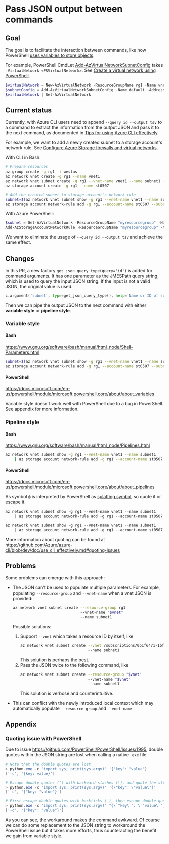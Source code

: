 # Pass JSON output between commands

## Goal

The goal is to facilitate the interaction between commands, like how PowerShell [uses variables to store objects](https://docs.microsoft.com/en-us/powershell/scripting/learn/using-variables-to-store-objects).

For example, PowerShell CmdLet [Add-AzVirtualNetworkSubnetConfig](https://docs.microsoft.com/en-us/powershell/module/Az.Network/Add-AzVirtualNetworkSubnetConfig) takes `-VirtualNetwork <PSVirtualNetwork>`. See [Create a virtual network using PowerShell](https://docs.microsoft.com/en-us/azure/virtual-network/quick-create-powershell#create-a-resource-group-and-a-virtual-network).

```powershell
$virtualNetwork = New-AzVirtualNetwork -ResourceGroupName rg1 -Name vnet1 -Location WestUS -AddressPrefix 10.0.0.0/16
$subnetConfig = Add-AzVirtualNetworkSubnetConfig -Name default -AddressPrefix 10.0.0.0/24 -VirtualNetwork $virtualNetwork
$virtualNetwork | Set-AzVirtualNetwork
```

## Current status

Currently, with Azure CLI users need to append `--query id --output tsv` to a command to extract the information from the output JSON and pass it to the next command, as documented in [Tips for using Azure CLI effectively](https://github.com/Azure/azure-cli/blob/dev/doc/use_cli_effectively.md#passing-values-from-one-command-to-the-other).

For example, we want to add a newly created subnet to a storage account's network rule. See [Configure Azure Storage firewalls and virtual networks](https://docs.microsoft.com/en-us/azure/storage/common/storage-network-security).

With CLI in Bash:

```bash
# Prepare resources
az group create -g rg1 -l westus
az network vnet create -g rg1 --name vnet1
az network vnet subnet create -g rg1 --vnet-name vnet1 --name subnet1 --address-prefixes 10.0.0.0/24 --service-endpoints  Microsoft.Storage
az storage account create -g rg1 --name st0507

# Add the created subnet to storage account's network rule
subnet=$(az network vnet subnet show -g rg1 --vnet-name vnet1 --name subnet1 --query id --output tsv)
az storage account network-rule add -g rg1 --account-name st0507 --subnet $subnet
```

With Azure PowerShell:

```powershell
$subnet = Get-AzVirtualNetwork -ResourceGroupName "myresourcegroup" -Name "myvnet" | Get-AzVirtualNetworkSubnetConfig -Name "mysubnet"
Add-AzStorageAccountNetworkRule -ResourceGroupName "myresourcegroup" -Name "mystorageaccount" -VirtualNetworkResourceId $subnet.Id
```

We want to eliminate the usage of `--query id --output tsv` and achieve the same effect.

## Changes

In this PR, a new factory `get_json_query_type(query='id')` is added for command arguments. It has one parameter as the JMESPath query string, which is used to query the input JSON string. If the input is not a valid JSON, the original value is used.

```py
c.argument('subnet', type=get_json_query_type(), help='Name or ID of subnet. If name is supplied, `--vnet-name` must be supplied.')
```

Then we can pipe the output JSON to the next command with either **variable style** or **pipeline style**.

### Variable style

#### Bash

https://www.gnu.org/software/bash/manual/html_node/Shell-Parameters.html

```bash
subnet=$(az network vnet subnet show -g rg1 --vnet-name vnet1 --name subnet1)
az storage account network-rule add -g rg1 --account-name st0507 --subnet "$subnet"
```

#### PowerShell

https://docs.microsoft.com/en-us/powershell/module/microsoft.powershell.core/about/about_variables

Variable style doesn't work well with PowerShell due to a bug in PowerShell. See appendix for more information.

### Pipeline style

#### Bash

https://www.gnu.org/software/bash/manual/html_node/Pipelines.html

```bash
az network vnet subnet show -g rg1 --vnet-name vnet1 --name subnet1
    | az storage account network-rule add -g rg1 --account-name st0507 --subnet @-
```

#### PowerShell

https://docs.microsoft.com/en-us/powershell/module/microsoft.powershell.core/about/about_pipelines

As symbol `@` is interpreted by PowerShell as [splatting symbol](https://docs.microsoft.com/en-us/powershell/module/microsoft.powershell.core/about/about_splatting), so quote it or escape it.

```powershell
az network vnet subnet show -g rg1 --vnet-name vnet1 --name subnet1
    | az storage account network-rule add -g rg1 --account-name st0507 --subnet '@-'

az network vnet subnet show -g rg1 --vnet-name vnet1 --name subnet1
    | az storage account network-rule add -g rg1 --account-name st0507 --subnet `@-
```

More information about quoting can be found at https://github.com/Azure/azure-cli/blob/dev/doc/use_cli_effectively.md#quoting-issues

## Problems

Some problems can emerge with this approach:

- The JSON can't be used to populate multiple parameters. For example, populating `--resource-group` and `--vnet-name` when a vnet JSON is provided:
    ```bash
    az network vnet subnet create --resource-group rg1
                                  --vnet-name "$vnet"
                                  --name subnet1
    ```

    Possible solutions:

    1. Support `--vnet` which takes a resource ID by itself, like
        ```bash
        az network vnet subnet create --vnet /subscriptions/0b1f6471-1bf0-4dda-aec3-cb9272f09590/resourceGroups/rg1/providers/Microsoft.Network/virtualNetworks/vnet1
                                      --name subnet1
        ```
        This solution is perhaps the best.
    2. Pass the JSON twice to the following command, like
        ```bash
        az network vnet subnet create --resource-group "$vnet"
                                      --vnet-name "$vnet"
                                      --name subnet1
        ```
        This solution is verbose and counterintuitive.
- This can conflict with the newly introduced local context which may automatically populate `--resource-group` and `--vnet-name`

## Appendix

### Quoting issue with PowerShell

Due to issue https://github.com/PowerShell/PowerShell/issues/1995, double quotes within the JSON string are lost when calling a native `.exe` file.

```powershell
# Note that the double quotes are lost
> python.exe -c "import sys; print(sys.argv)" '{"key": "value"}'
['-c', '{key: value}']

# Escape double quotes (") with backward-slashes (\), and quote the string with single quotes (')
> python.exe -c "import sys; print(sys.argv)" '{\"key": \"value\"}'
['-c', '{"key: "value"}']

# First escape double quotes with backticks (`), then escape double quotes with backward-slash (\)
> python.exe -c "import sys; print(sys.argv)" "{\`"key\`": \`"value\`"}"
['-c', '{"key": "value"}']
```

As you can see, the workaround makes the command awkward. Of course we can do some replacement to the JSON string to workaround the PowerShell issue but it takes more efforts, thus counteracting the benefit we gain from variable style.
